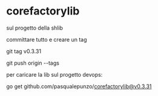 # corefactorylib

sul progetto della shlib 

committare tutto e creare un tag

git tag v0.3.31

git push origin --tags

 

 

per caricare la lib sul progetto devops:

go get github.com/pasqualepunzo/corefactorylib@v0.3.31
